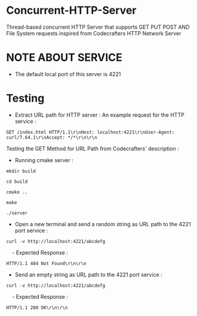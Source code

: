 # Concurrent-HTTP-Server
Thread-based concurrent HTTP Server that supports GET PUT POST AND File System requests inspired from Codecrafters 
HTTP Network Server 

# NOTE ABOUT SERVICE 

* The default local port of this server is 4221

# Testing

* Extract URL path for HTTP server :
  An example request for the HTTP service :
  
```
GET /index.html HTTP/1.1\r\nHost: localhost:4221\r\nUser-Agent: curl/7.64.1\r\nAccept: */*\r\n\r\n
```

Testing the GET Method for URL Path from Codecrafters' description : 

* Running cmake server : 

```
mkdir build

cd build 

cmake ..

make 

./server

```


* Open a new terminal and send a random string as URL path to the 4221 port service : 

```
curl -v http://localhost:4221/abcdefg
```

&nbsp; &nbsp; - Expected Response :

```
HTTP/1.1 404 Not Found\r\n\r\n
```

* Send an empty string as URL path to the 4221 port service : 

```
curl -v http://localhost:4221/abcdefg
```

&nbsp; &nbsp; - Expected Response :

```
HTTP/1.1 200 OK\r\n\r\n
```


